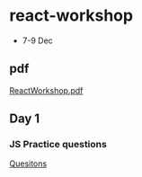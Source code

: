 # react-workshop 
* 7-9 Dec

## pdf
[ReactWorkshop.pdf](https://github.com/dgpiyush/react-workshop/files/13568140/ReactWorkshop.pdf)


## Day 1

### JS Practice questions
  <a href="https://github.com/dgpiyush/react-workshop/blob/main/js-questions.md">Quesitons</a>
